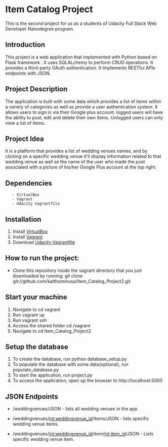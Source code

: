 # Item Catalog Project

This is the second project for us as a students of Udacity Full Stack Web Developer Nanodegree program.

## Introduction 

This project is a web application that implemented with Python based on Flask framework .
It uses SQLALchemy to perform CRUD operations.
It provides a third-party OAuth authentication.
It Implements RESTful APIs endpoints with JSON. 

## Project Description

The application is built with some data which provides a list of items within a variety of categories as well as provide a user authentication system. It allows users to sign in via their Google plus account. 
logged users will have the ability to post, edit and delete their own items.
Unlogged users can only view a list of items.

## Project Idea 

It is a platform that provides a list of wedding venues names, and by clicking on a specific wedding venue it'll display information related to that wedding venue as well as the name of the user who made the post associated with a picture of his/her Google Plus account at the top right.

## Dependencies

       - VirtualBox 
       - Vagrant 
       - Udacity Vagrantfile

## Installation

  1. Install [VirtualBox](https://www.virtualbox.org/wiki/Downloads) 
  2. Install [Vagrant](https://www.vagrantup.com/downloads.html)
  3. Download [Udacity Vagrantfile](https://d17h27t6h515a5.cloudfront.net/topher/2017/August/59822701_fsnd-virtual-machine/fsnd-virtual-machine.zip)

## How to run the project:

  * Clone this repository inside the vagrant directory that you just downloaded by running: 
  git clone git://github.com/kalthommusa/Item_Catalog_Project2.git

## Start your machine   

  1. Navigate to cd vagrant
  3. Run vagrant up
  4. Run vagrant ssh
  5. Access the shared folder cd /vagrant
  6. Navigate to cd Item_Catalog_Project2
  
## Setup the database
 
  1. To create the database, run python database_setup.py
  2. To populate the database with some data(optional), run populate_database.py  
  7. To start the application, run project.py
  8. To access the application, open up the browser to http://localhost:5000

## JSON Endpoints

  -  /weddingvenues/JSON - lists all wedding venues in the app.

  - /weddingvenues/<int:weddingvenue_id>/items/JSON - lists specific wedding venue items.

  - /weddingvenues/<int:weddingvenue_id>/item/<int:item_id>/JSON - Lists specific wedding venue item.
